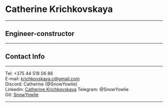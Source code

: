 # Catherine Krichkovskaya 
***
## Engineer-constructor
***
## Contact Info
***
Tel: +375 44 518 06 86 </br>
E-mail: krichkovskaya.c@gmail.com </br>
Discord: Catherine (@SnowYowlie) </br> 
Linkedin: [Catherine Krichkovskaya](https://www.linkedin.com/in/catherine-krichkovskaya-a594a2256/)
Telegram: @SnowYowlie </br>
Git: [SnowYowlie](https://github.com/SnowYowlie) </br>
***
